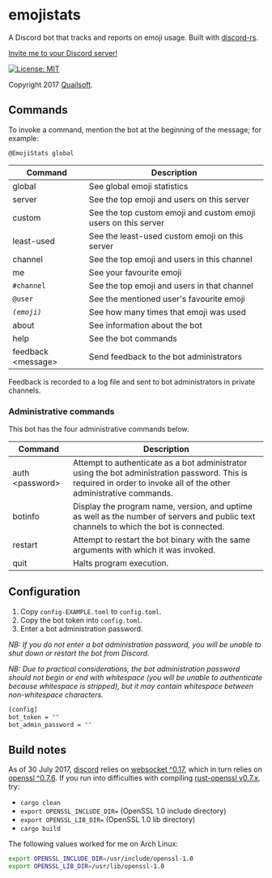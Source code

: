 # emojistats

A Discord bot that tracks and reports on emoji usage. Built with [discord-rs](https://github.com/SpaceManiac/discord-rs).

[Invite me to your Discord server!](https://discordapp.com/oauth2/authorize?permissions=0&client_id=311524286429003787&scope=bot)

[![License: MIT](https://img.shields.io/badge/License-MIT-blue.svg)](https://opensource.org/licenses/MIT)

Copyright 2017 [Quailsoft](https://www.quailsoft.org/).

## Commands

To invoke a command, mention the bot at the beginning of the message; for example:

```
@EmojiStats global
```

|Command|Description|
|-|-|
|global|See global emoji statistics|
|server|See the top emoji and users on this server|
|custom|See the top custom emoji and custom emoji users on this server|
|least-used|See the least-used custom emoji on this server|
|channel|See the top emoji and users in this channel|
|me|See your favourite emoji|
|`#channel`|See the top emoji and users in that channel|
|`@user`|See the mentioned user's favourite emoji|
|*`(emoji)`*|See how many times that emoji was used|
|about|See information about the bot|
|help|See the bot commands|
|feedback &lt;message&gt;|Send feedback to the bot administrators|

Feedback is recorded to a log file and sent to bot administrators in private channels.

### Administrative commands

This bot has the four administrative commands below.

|Command|Description|
|-|-|
|auth &lt;password&gt;|Attempt to authenticate as a bot administrator using the bot administration password. This is required in order to invoke all of the other administrative commands.|
|botinfo|Display the program name, version, and uptime as well as the number of servers and public text channels to which the bot is connected.|
|restart|Attempt to restart the bot binary with the same arguments with which it was invoked.|
|quit|Halts program execution.|

## Configuration

1. Copy `config-EXAMPLE.toml` to `config.toml`.
2. Copy the bot token into `config.toml`.
3. Enter a bot administration password.

*NB: If you do not enter a bot administration password, you will be unable to shut down or restart the bot from Discord.*

*NB: Due to practical considerations, the bot administration password should not begin or end with whitespace (you will be unable to authenticate because whitespace is stripped), but it may contain whitespace between non-whitespace characters.*

```bash
[config]
bot_token = ""
bot_admin_password = ""
```

## Build notes

As of 30 July 2017, [discord](https://crates.io/crates/discord/0.8.0) relies on [websocket ^0.17](https://crates.io/crates/websocket/0.17.1), which in turn relies on [openssl ^0.7.6](https://crates.io/crates/websocket/0.17.1). If you run into difficulties with compiling [rust-openssl v0.7.x](https://github.com/sfackler/rust-openssl/blob/b8fb29db5c246175a096260eacca38180cd77dd0/README.md), try:

- `cargo clean`
- `export OPENSSL_INCLUDE_DIR=` (OpenSSL 1.0 include directory)
- `export OPENSSL_LIB_DIR=` (OpenSSL 1.0 lib directory)
- `cargo build`

The following values worked for me on Arch Linux:

```bash
export OPENSSL_INCLUDE_DIR=/usr/include/openssl-1.0
export OPENSSL_LIB_DIR=/usr/lib/openssl-1.0
```
